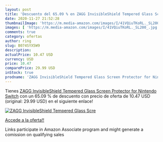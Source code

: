 ```yaml
---
layout: post
title: 'Descuento del 65.09 % en ZAGG InvisibleShield Tempered Glass Scre'
date: 2020-11-27 21:52:28
thumbnailImage: 'https://m.media-amazon.com/images/I/41VQiuTKoRL._SL200_.jpg'
images: [ 'https://m.media-amazon.com/images/I/41VQiuTKoRL._SL200_.jpg' ]
comments: true
category: ofertas
author: ring
slug: B074SYX5W9
description:
actualPrice: 10.47 USD
currency: USD
price: 10.47
comparePrice: 29.99 USD
inStock: true
prodname: 'ZAGG InvisibleShield Tempered Glass Screen Protector for Nintendo Switch'
---
```


Tienes [ZAGG InvisibleShield Tempered Glass Screen Protector for Nintendo Switch](https://www.amazon.com/dp/B074SYX5W9/?tag=tolees-20) con un 65.09 % de descuento con precio de oferta de 10.47 USD (original: 29.99 USD) en el siguiente enlace!

[![ZAGG InvisibleShield Tempered Glass Scre](https://m.media-amazon.com/images/I/41VQiuTKoRL._SL200_.jpg)](https://www.amazon.com/dp/B074SYX5W9/?tag=tolees-20)

[Accede a la oferta!!](https://www.amazon.com/dp/B074SYX5W9/?tag=tolees-20)

Links participate in Amazon Associate program and might generate a comission on qualifying sales


